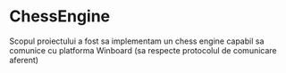ChessEngine
===========

Scopul proiectului a fost sa implementam un chess engine capabil sa comunice cu 
platforma Winboard (sa respecte protocolul de comunicare aferent)
